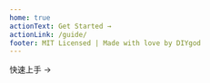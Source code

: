 ```yaml
---
home: true
actionText: Get Started →
actionLink: /guide/
footer: MIT Licensed | Made with love by DIYgod
---
```


<link rel="stylesheet" href="https://cdn.jsdelivr.net/npm/dplayer/dist/DPlayer.min.css">
<script src="https://cdn.jsdelivr.net/npm/dplayer/dist/DPlayer.min.js"></script>

<div>
  <DPlayer :immediate="true"></DPlayer>
</div>

<div class="hero custom"><p class="action"><router-link to="/guide/" class="nav-link action-button">快速上手 →</router-link></p></div>
